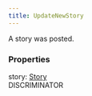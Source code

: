 ```yaml
---
title: UpdateNewStory
---
```


A story was posted.

### Properties

<div class="flex flex-col gap-3"><div><div class="flex gap-2"><div class="font-mono"><span class="font-bold">story</span><span class="opacity-50">:</span> <a href="/gh/types/story"  >Story</a></div><div class="flex items-center"><div class="bg-dbt px-1.5 rounded-md select-none text-fgt text-[10px]">DISCRIMINATOR</div></div></div></div></div>

